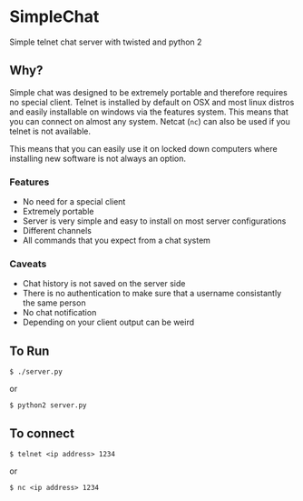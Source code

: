 # SimpleChat
Simple telnet chat server with twisted and python 2

## Why?

Simple chat was designed to be extremely portable and therefore requires no special client. Telnet is installed by default on OSX and most linux distros and easily installable on windows via the features system. This means that you can connect on almost any system. Netcat (`nc`) can also be used if you telnet is not available.

This means that you can easily use it on locked down computers where installing new software is not always an option.

### Features
- No need for a special client
- Extremely portable
- Server is very simple and easy to install on most server configurations
- Different channels
- All commands that you expect from a chat system

### Caveats
- Chat history is not saved on the server side
- There is no authentication to make sure that a username consistantly the same person
- No chat notification
- Depending on your client output can be weird

## To Run

```
$ ./server.py
```

or

```
$ python2 server.py
```

## To connect

```
$ telnet <ip address> 1234
```

or

```
$ nc <ip address> 1234
```
